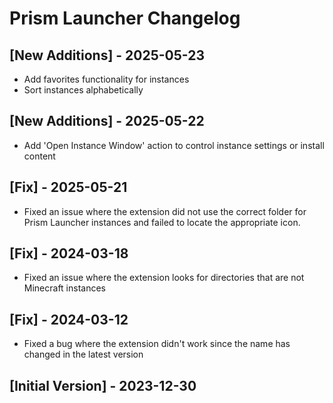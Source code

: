 # Prism Launcher Changelog

## [New Additions] - 2025-05-23

- Add favorites functionality for instances
- Sort instances alphabetically

## [New Additions] - 2025-05-22

- Add 'Open Instance Window' action to control instance settings or install content

## [Fix] - 2025-05-21

- Fixed an issue where the extension did not use the correct folder for Prism Launcher instances and failed to locate the appropriate icon.

## [Fix] - 2024-03-18

- Fixed an issue where the extension looks for directories that are not Minecraft instances

## [Fix] - 2024-03-12

- Fixed a bug where the extension didn't work since the name has changed in the latest version

## [Initial Version] - 2023-12-30